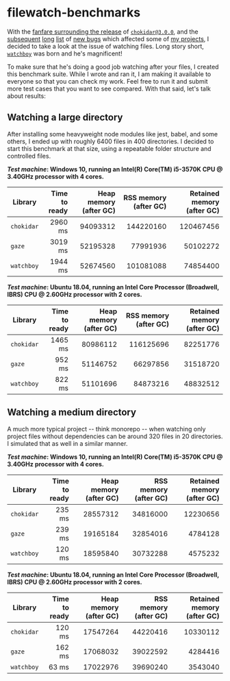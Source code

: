 # filewatch-benchmarks

With the [fanfare surrounding the release](https://paulmillr.com/posts/chokidar-3-save-32tb-of-traffic/) of [`chokidar@3.0.0`](https://github.com/paulmillr/chokidar), and the [subsequent](https://github.com/paulmillr/chokidar/issues/873) [long](https://github.com/paulmillr/chokidar/issues/860) [list](https://github.com/paulmillr/chokidar/issues/871) of [new bugs](https://github.com/paulmillr/chokidar/issues/865) which affected some of [my projects](https://github.com/catdad/electronmon), I decided to take a look at the issue of watching files. Long story short, [`watchboy`](https://github.com/catdad/watchboy) was born and he's magnificent!

To make sure that he's doing a good job watching after your files, I created this benchmark suite. While I wrote and ran it, I am making it available to everyone so that you can check my work. Feel free to run it and submit more test cases that you want to see compared. With that said, let's talk about results:

## Watching a large directory

After installing some heavyweight node modules like jest, babel, and some others, I ended up with roughly 6400 files in 400 directories. I decided to start this benchmark at that size, using a repeatable folder structure and controlled files.

**_Test machine_: Windows 10, running an Intel(R) Core(TM) i5-3570K CPU @ 3.40GHz processor with 4 cores.**

| Library | Time to ready | Heap memory (after GC) | RSS memory (after GC) | Retained memory (after GC) |
| --- | ---: | ---: | ---: | ---: |
| `chokidar` | 2960 ms | 94093312 | 144220160 | 120467456 |
| `gaze`     | 3019 ms | 52195328 |  77991936 |  50102272 |
| `watchboy` | 1944 ms | 52674560 | 101081088 |  74854400 |

**_Test machine_: Ubuntu 18.04, running an Intel Core Processor (Broadwell, IBRS) CPU @ 2.60GHz processor with 2 cores.**

| Library | Time to ready | Heap memory (after GC) | RSS memory (after GC) | Retained memory (after GC) |
| --- | ---: | ---: | ---: | ---: |
| `chokidar` | 1465 ms | 80986112 | 116125696 | 82251776 |
| `gaze`     |  952 ms | 51146752 |  66297856 | 31518720 |
| `watchboy` |  822 ms | 51101696 |  84873216 | 48832512 |

## Watching a medium directory

A much more typical project -- think monorepo -- when watching only project files without dependencies can be around 320 files in 20 directories. I simulated that as well in a similar manner.

**_Test machine_: Windows 10, running an Intel(R) Core(TM) i5-3570K CPU @ 3.40GHz processor with 4 cores.**

| Library | Time to ready | Heap memory (after GC) | RSS memory (after GC) | Retained memory (after GC) |
| --- | ---: | ---: | ---: | ---: |
| `chokidar` | 235 ms | 28557312 | 34816000 | 12230656 |
| `gaze`     | 239 ms | 19165184 | 32854016 |  4784128 |
| `watchboy` | 120 ms | 18595840 | 30732288 |  4575232 |

**_Test machine_: Ubuntu 18.04, running an Intel Core Processor (Broadwell, IBRS) CPU @ 2.60GHz processor with 2 cores.**

| Library | Time to ready | Heap memory (after GC) | RSS memory (after GC) | Retained memory (after GC) |
| --- | ---: | ---: | ---: | ---: |
| `chokidar` | 120 ms | 17547264 | 44220416 | 10330112 |
| `gaze`     | 162 ms | 17068032 | 39022592 |  4284416 |
| `watchboy` |  63 ms | 17022976 | 39690240 |  3543040 |
